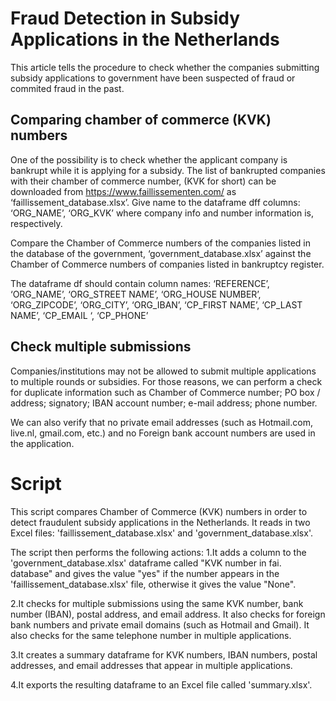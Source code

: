 # Fraud Detection in Subsidy Applications in the Netherlands

This article tells the procedure to check whether the companies submitting subsidy applications to government have been suspected of fraud or commited fraud in the past.

## Comparing chamber of commerce (KVK) numbers
One of the possibility is to check whether the applicant company is bankrupt while it is applying for a subsidy. The list of bankrupted companies with their chamber of commerce number, (KVK for short) can be downloaded from https://www.faillissementen.com/ as ‘faillissement_database.xlsx’.
Give name to the dataframe dff columns: ‘ORG_NAME’, ‘ORG_KVK’ where company info and number information is, respectively.

Compare the Chamber of Commerce numbers of the companies listed in the database of the government, ‘government_database.xlsx’ against the Chamber of Commerce numbers of companies listed in bankruptcy register.

The dataframe df should contain column names: ‘REFERENCE’, ‘ORG_NAME’, ‘ORG_STREET NAME’, ‘ORG_HOUSE NUMBER’, ‘ORG_ZIPCODE’, ‘ORG_CITY’, ‘ORG_IBAN’, ‘CP_FIRST NAME’, ‘CP_LAST NAME’, ‘CP_EMAIL ‘, ‘CP_PHONE’

## Check multiple submissions
Companies/institutions may not be allowed to submit multiple applications to multiple rounds or subsidies. For those reasons, we can perform a check for duplicate information such as Chamber of Commerce number; PO box / address; signatory; IBAN account number; e-mail address; phone number.

We can also verify that no private email addresses (such as Hotmail.com, live.nl, gmail.com, etc.) and no Foreign bank account numbers are used in the application.

# Script

This script compares Chamber of Commerce (KVK) numbers in order to detect fraudulent subsidy applications in the Netherlands. It reads in two Excel files: 'faillissement_database.xlsx' and 'government_database.xlsx'.

The script then performs the following actions:
  1.It adds a column to the 'government_database.xlsx' dataframe called "KVK number in fai. database" and gives the value "yes" if the number appears in the 'faillissement_database.xlsx' file, otherwise it gives the value "None".

  2.It checks for multiple submissions using the same KVK number, bank number (IBAN), postal address, and email address. It also checks for foreign bank numbers and private email domains (such as Hotmail and Gmail). It also checks for the same telephone number in multiple applications.

  3.It creates a summary dataframe for KVK numbers, IBAN numbers, postal addresses, and email addresses that appear in multiple applications.

  4.It exports the resulting dataframe to an Excel file called 'summary.xlsx'.

